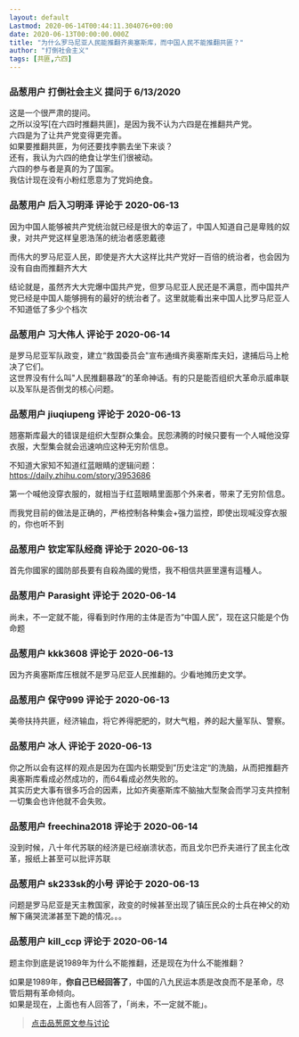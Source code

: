 ```yaml
---
layout: default
Lastmod: 2020-06-14T00:44:11.304076+00:00
date: 2020-06-13T00:00:00.000Z
title: "为什么罗马尼亚人民能推翻齐奥塞斯库，而中国人民不能推翻共匪？"
author: "打倒社会主义"
tags: [共匪,六四]
---
```



### 品葱用户 **打倒社会主义** 提问于 6/13/2020
    
这是一个很严肃的提问。  
之所以没写\[在六四时推翻共匪\]，是因为我不认为六四是在推翻共产党。  
六四是为了让共产党变得更完善。  
如果要推翻共匪，为何还要找李鹏去坐下来谈？  
还有，我认为六四的绝食让学生们很被动。  
六四的参与者是真的为了国家。  
我估计现在没有小粉红愿意为了党妈绝食。
    
                

### 品葱用户 **后入习明泽** 评论于 2020-06-13
        
因为中国人能够被共产党统治就已经是很大的幸运了，中国人知道自己是卑贱的奴隶，对共产党这样皇恩浩荡的统治者感恩戴德  
  
而伟大的罗马尼亚人民，即使是齐大大这样比共产党好一百倍的统治者，也会因为没有自由而推翻齐大大  
  
结论就是，虽然齐大大完爆中国共产党，但罗马尼亚人民还是不满意，而中国共产党已经是中国人能够拥有的最好的统治者了。这里就能看出来中国人比罗马尼亚人不知道低了多少个档次
        
                

### 品葱用户 **习大伟人** 评论于 2020-06-14
        
是罗马尼亚军队政变，建立“救国委员会"宣布通缉齐奥塞斯库夫妇，逮捕后马上枪决了它们。  
这世界没有什么叫"人民推翻暴政”的革命神话。有的只是能否组织大革命示威串联以及军队是否倒戈的核心问题。
        
                

### 品葱用户 **jiuqiupeng** 评论于 2020-06-13
        
翘塞斯库最大的错误是组织大型群众集会。民怨沸腾的时候只要有一个人喊他没穿衣服，大型集会就会迅速响应这种无穷阶信息。  
  
不知道大家知不知道红蓝眼睛的逻辑问题：  
https://daily.zhihu.com/story/3953686  
  
第一个喊他没穿衣服的，就相当于红蓝眼睛里面那个外来者，带来了无穷阶信息。  
  
而我党目前的做法是正确的，严格控制各种集会+强力监控，即使出现喊没穿衣服的，你也听不到
        
                

### 品葱用户 **钦定军队经商** 评论于 2020-06-13
        
首先你國家的國防部長要有自殺為國的覺悟，我不相信共匪里還有這種人。
        
                

### 品葱用户 **Parasight** 评论于 2020-06-14
        
尚未，不一定就不能，得看到时作用的主体是否为“中国人民”，现在这只能是个伪命题
        
                

### 品葱用户 **kkk3608** 评论于 2020-06-13
        
因为齐奥塞斯库压根就不是罗马尼亚人民推翻的。少看地摊历史文学。
        
                

### 品葱用户 **保守999** 评论于 2020-06-13
        
美帝扶持共匪，经济输血，将它养得肥肥的，财大气粗，养的起大量军队、警察。
        
                

### 品葱用户 **冰人** 评论于 2020-06-13
        
你之所以会有这样的观点是因为在国内长期受到”历史注定“的洗脑，从而把推翻齐奥塞斯库看成必然成功的，而64看成必然失败的。  
其实历史大事有很多巧合的因素，比如齐奥塞斯库不脑抽大型聚会而学习支共控制一切集会也许他就不会失败。
        
                

### 品葱用户 **freechina2018** 评论于 2020-06-14
        
没到时候，八十年代苏联的经济是已经崩溃状态，而且戈尔巴乔夫进行了民主化改革，报纸上甚至可以批评苏联
        
                

### 品葱用户 **sk233sk的小号** 评论于 2020-06-13
        
问题是罗马尼亚是天主教国家，政变的时候甚至出现了镇压民众的士兵在神父的劝解下痛哭流涕甚至下跪的情况。。。
        
                

### 品葱用户 **kill_ccp** 评论于 2020-06-14
        
题主你到底是说1989年为什么不能推翻，还是现在为什么不能推翻？  
  
如果是1989年，**你自己已经回答了**，中国的八九民运本质是改良而不是革命，尽管后期有革命倾向。  
如果是现在，上面也有人回答了，「尚未，不一定就不能」。
        
                





> [点击品葱原文参与讨论](https://pincong.rocks/question/27229)

